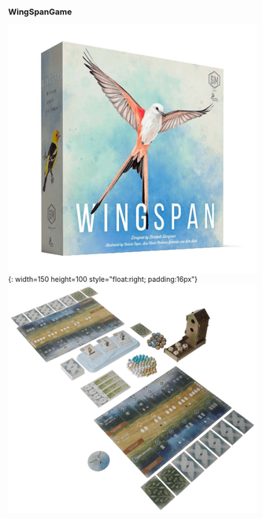 ### WingSpanGame
![WingSpan](images/wingspan_1.png){: width=150 height=100 style="float:right; padding:16px"}
&nbsp;
![WingSpan](images/wingspan_2.png)